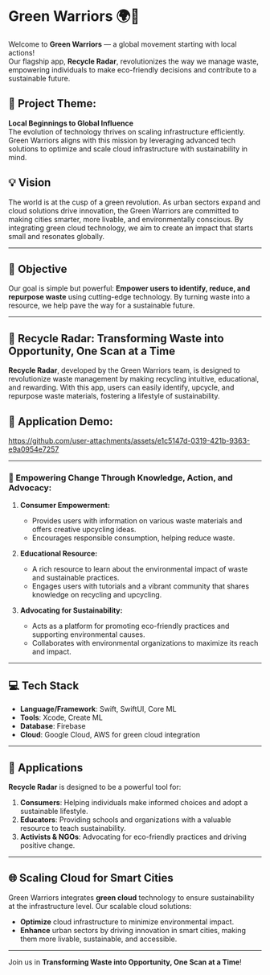 # Green Warriors 🌍🌱

Welcome to **Green Warriors** — a global movement starting with local actions!  
Our flagship app, **Recycle Radar**, revolutionizes the way we manage waste, empowering individuals to make eco-friendly decisions and contribute to a sustainable future.

## 🌟 Project Theme:  
**Local Beginnings to Global Influence**  
The evolution of technology thrives on scaling infrastructure efficiently. Green Warriors aligns with this mission by leveraging advanced tech solutions to optimize and scale cloud infrastructure with sustainability in mind.  

## 💡 Vision  
The world is at the cusp of a green revolution. As urban sectors expand and cloud solutions drive innovation, the Green Warriors are committed to making cities smarter, more livable, and environmentally conscious. By integrating green cloud technology, we aim to create an impact that starts small and resonates globally.

---

## 🎯 Objective  
Our goal is simple but powerful: **Empower users to identify, reduce, and repurpose waste** using cutting-edge technology. By turning waste into a resource, we help pave the way for a sustainable future.

---

## 🚀 Recycle Radar: Transforming Waste into Opportunity, One Scan at a Time

**Recycle Radar**, developed by the Green Warriors team, is designed to revolutionize waste management by making recycling intuitive, educational, and rewarding. With this app, users can easily identify, upcycle, and repurpose waste materials, fostering a lifestyle of sustainability.  

## 📱 Application Demo:

https://github.com/user-attachments/assets/e1c5147d-0319-421b-9363-e9a0954e7257

--- 

### 🌿 Empowering Change Through Knowledge, Action, and Advocacy:
1. **Consumer Empowerment:**
   - Provides users with information on various waste materials and offers creative upcycling ideas.
   - Encourages responsible consumption, helping reduce waste.
  
2. **Educational Resource:**
   - A rich resource to learn about the environmental impact of waste and sustainable practices.
   - Engages users with tutorials and a vibrant community that shares knowledge on recycling and upcycling.

3. **Advocating for Sustainability:**
   - Acts as a platform for promoting eco-friendly practices and supporting environmental causes.
   - Collaborates with environmental organizations to maximize its reach and impact.

---

## 💻 Tech Stack
- **Language/Framework**: Swift, SwiftUI, Core ML
- **Tools**: Xcode, Create ML
- **Database**: Firebase
- **Cloud**: Google Cloud, AWS for green cloud integration

--- 

## 📱 Applications
**Recycle Radar** is designed to be a powerful tool for:
1. **Consumers**: Helping individuals make informed choices and adopt a sustainable lifestyle.
2. **Educators**: Providing schools and organizations with a valuable resource to teach sustainability.
3. **Activists & NGOs**: Advocating for eco-friendly practices and driving positive change.

---

## 🌐 Scaling Cloud for Smart Cities  
Green Warriors integrates **green cloud** technology to ensure sustainability at the infrastructure level. Our scalable cloud solutions:
- **Optimize** cloud infrastructure to minimize environmental impact.
- **Enhance** urban sectors by driving innovation in smart cities, making them more livable, sustainable, and accessible.

---

Join us in **Transforming Waste into Opportunity, One Scan at a Time**!
